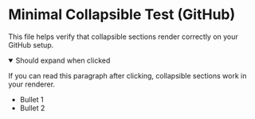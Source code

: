 # Minimal Collapsible Test (GitHub)

This file helps verify that collapsible sections render correctly on your GitHub setup.

<details open>
  <summary>Should expand when clicked</summary>

If you can read this paragraph after clicking, collapsible sections work in your renderer.

- Bullet 1
- Bullet 2

</details>
